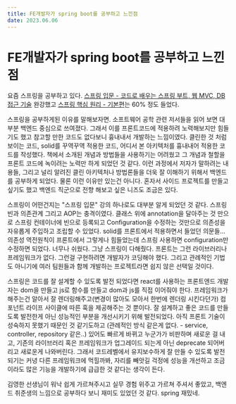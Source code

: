 ```yaml
---
title: FE개발자가 spring boot를 공부하고 느낀점
date: 2023.06.06
---
```


# FE개발자가 spring boot를 공부하고 느낀점

요즘 스프링을 공부하고 있다. [스프링 입문 - 코드로 배우는 스프링 부트, 웹 MVC, DB 접근 기술](https://www.inflearn.com/course/%EC%8A%A4%ED%94%84%EB%A7%81-%EC%9E%85%EB%AC%B8-%EC%8A%A4%ED%94%84%EB%A7%81%EB%B6%80%ED%8A%B8/dashboard) 완강했고 [스프링 핵심 원리 - 기본편](https://www.inflearn.com/course/%EC%8A%A4%ED%94%84%EB%A7%81-%ED%95%B5%EC%8B%AC-%EC%9B%90%EB%A6%AC-%EA%B8%B0%EB%B3%B8%ED%8E%B8/dashboard)는 60% 정도 들었다.

스프링을 공부하게된 이유를 말해보자면. 소프트웨어 공학 관련 저서들을 읽어 보면 대부분 백엔드 중심으로 쓰여졌다. 그래서 이를 프론트코드에 적용하려 노력해보지만 힘들기도 했고 참고할 만한 코드도 없다보니 흉내내서 개발하는 느낌이였다. 클린한 것 처럼 보이는 코드, solid를 꾸역꾸역 적용한 코드, 어디서 본 아키텍처를 흉내내어 적용한 코드를 작성했다. 책에서 소개된 개념과 방법들을 사용하기는 어려웠고 그 개념과 철할을 프론트 코드에 녹이려는 노력만 하게 되었던 것 같다. 이런 과정에서 저자가 말하려는 내용들, 그리고 널리 알려진 클린 아키텍처나 방법론들을 더욱 잘 이해하기 위해서 백엔드를 공부하게 되었다. 물론 이런 이유만 있는건 아니다. 혼자서 사이드 프로젝트를 만들고 싶기도 했고 백엔드 직군으로 전향 해보고 싶은 니즈도 조금은 있다.

스프링이 어떤건지는 "스프링 입문" 강의 하나로도 대부분 알게 되었던 것 같다. 스프링 빈과 의존관계 그리고 AOP는 충격이였다. 클래스 위에 annotation을 달아주는 것 만으로 스프링 컨테이너에 빈으로 등록되고 Configuration을 수정하는 것만으로 의존성을 자유롭게 주입하고 조립할 수 있었다. solid를 프론트에서 적용하면서 들었던 의문들... 의존성 역전원칙이 프론트에서 그렇게나 힘들었는데 스프링 사용하면 configuration만 수정하면 되었다. 너무나 쉬웠다. 그냥 스프링이 다해줬다. 프론트는 그런 라이브러리나 프레임워크가 없다. 그런걸 구현하려면 개발자가 코딩해야 했다. 그리고 관례적인 기법도 아니기에 여러 팀원들과 함께 개발하는 프로젝트라면 쉽지 않은 선택일 것이다.

스프링은 코드를 잘 설계할 수 있도록 발전 되었다면 react를 사용하는 프론트엔드 개발자는 dom을 만들고 js로 함수를 만들고 dom과 js를 직접 이어줘야 한다. 프레임워크가 해주는건 알아서 잘 렌더링해주고(변경이 많아도 모아서 한번에 렌더링 시킨다던가) 컴포넌트 라이프 사이클에 따른 훅을 제공해주는 것 뿐이다. 잘 설계하고 좋은 코드를 만들도록 발전한게 아닌 성능적인 부분을 개선시키기 위해 발전되었다. 아직 프론트 기술이 성숙하지 못했기 때문인 것 같기도하고 (관례적인 방식 같은게 없다. - service, controller, repository 같은..) 있어도 빠르게 바뀌고 누군가가 비판하며 새로운 걸 내고, 기존의 라이브러리 혹은 프레임워크가 업그레이드 되는게 아닌 deprecate 되어버리고 새로운게 나와버린다. 그래서 코드레벨에서 유지보수하게 잘 만들 수 있도록 발전되기는 커녕 다른 프레임워크에 먹힐까봐, 자리를 빼앗길 걱정에 성능을 개선하고 조금이라도 많은 기능을 개발하기에 급급한 것 같다는 생각이 든다.

김영한 선생님이 워낙 쉽게 가르쳐주시고 실무 경험 위주고 가르쳐 주셔서 좋았고, 백엔드 취준생의 느낌으로 공부하다 보니 재미도 있었던 것 같다. spring 재밌네.
